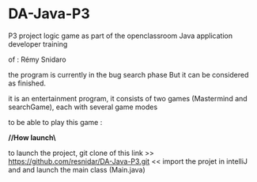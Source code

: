 # DA-Java-P3
P3 project logic game as part of the openclassroom Java application developer training

of : Rémy Snidaro

the program is currently in the bug search phase But it can be considered as finished.

it is an entertainment program, it consists of two games (Mastermind and searchGame), each with several game modes  

to be able to play this game : 

****************//How launch\\****************

to launch the project, git clone of this link >> https://github.com/resnidar/DA-Java-P3.git <<
import the projet in intelliJ and and launch the main class (Main.java)